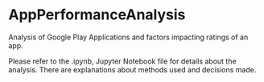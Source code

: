 # AppPerformanceAnalysis
Analysis of Google Play Applications and factors impacting ratings of an app.

Please refer to the .ipynb, Jupyter Notebook file for details about the analysis. There are explanations about methods used and decisions made.
